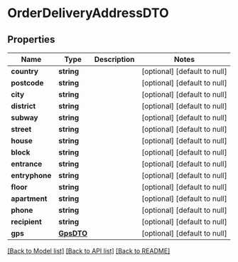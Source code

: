 # OrderDeliveryAddressDTO

## Properties
Name | Type | Description | Notes
------------ | ------------- | ------------- | -------------
**country** | **string** |  | [optional] [default to null]
**postcode** | **string** |  | [optional] [default to null]
**city** | **string** |  | [optional] [default to null]
**district** | **string** |  | [optional] [default to null]
**subway** | **string** |  | [optional] [default to null]
**street** | **string** |  | [optional] [default to null]
**house** | **string** |  | [optional] [default to null]
**block** | **string** |  | [optional] [default to null]
**entrance** | **string** |  | [optional] [default to null]
**entryphone** | **string** |  | [optional] [default to null]
**floor** | **string** |  | [optional] [default to null]
**apartment** | **string** |  | [optional] [default to null]
**phone** | **string** |  | [optional] [default to null]
**recipient** | **string** |  | [optional] [default to null]
**gps** | [**GpsDTO**](GpsDTO.md) |  | [optional] [default to null]

[[Back to Model list]](../README.md#documentation-for-models) [[Back to API list]](../README.md#documentation-for-api-endpoints) [[Back to README]](../README.md)


